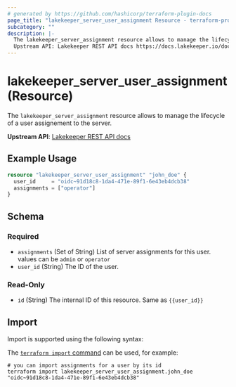 ```yaml
---
# generated by https://github.com/hashicorp/terraform-plugin-docs
page_title: "lakekeeper_server_user_assignment Resource - terraform-provider-lakekeeper"
subcategory: ""
description: |-
  The lakekeeper_server_assignment resource allows to manage the lifecycle of a user assignement to the server.
  Upstream API: Lakekeeper REST API docs https://docs.lakekeeper.io/docs/nightly/api/management/#tag/permissions/operation/update_server_assignments
---
```


# lakekeeper_server_user_assignment (Resource)

The `lakekeeper_server_assignment` resource allows to manage the lifecycle of a user assignement to the server.

**Upstream API**: [Lakekeeper REST API docs](https://docs.lakekeeper.io/docs/nightly/api/management/#tag/permissions/operation/update_server_assignments)

## Example Usage

```terraform
resource "lakekeeper_server_user_assignment" "john_doe" {
  user_id     = "oidc~91d18c8-1da4-471e-89f1-6e43eb4dcb38"
  assignments = ["operator"]
}
```

<!-- schema generated by tfplugindocs -->
## Schema

### Required

- `assignments` (Set of String) List of server assignments for this user. values can be `admin` or `operator`
- `user_id` (String) The ID of the user.

### Read-Only

- `id` (String) The internal ID of this resource. Same as `{{user_id}}`

## Import

Import is supported using the following syntax:

The [`terraform import` command](https://developer.hashicorp.com/terraform/cli/commands/import) can be used, for example:

```shell
# you can import assignments for a user by its id
terraform import lakekeeper_server_user_assignment.john_doe "oidc~91d18c8-1da4-471e-89f1-6e43eb4dcb38"
```
